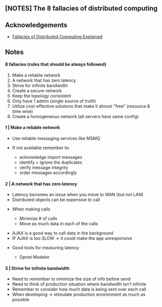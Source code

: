 ## [NOTES] The 8 fallacies of distributed computing 

## Acknowledgements
- [Fallacies of Distributed Computing Explained](https://pages.cs.wisc.edu/~zuyu/files/fallacies.pdf)

## Notes

#### 8 fallacies (rules that should be always followed)
1. Make a reliable network
2. A network that has zero latency
3. Strive for infinite bandwidth 
4. Create a secure network 
5. Keep the topology consistent 
6. Only have 1 admin (single source of truth)
7. Utilize cost-effective solutions that make it almost "free" (resource & time wise)
8. Create a homogeneous network (all servers have same config) 

#### 1 | Make a reliable network
- Use reliable messaging services like MSMQ 
<ul>
  <li>If not available remember to:</li>
  <ul>
    <li>acknowledge import messages</li>
    <li>identify + ignore the duplicates</li>
    <li>verify message integrity</li>
    <li>order messages accordingly</li>
  </ul>
</ul>

#### 2 | A network that has zero latency
- Latency becomes an issue when you move to WAN (but not LAN) 
- Distributed objects can be expensive to call
<ul>
  <li>When making calls</li>
  <ul>
    <li>Minimize # of calls</li>
    <li>Move as much data in each of the calls</li>   
  </ul>
</ul>

- AJAX is a good way to call data in the background 
- IF AJAX is too SLOW -> it could make the app unresponsive
<ul>
  <li>Good tools for measuring latency</li>
  <ul>
    <li>Opnet Modeler</li>
  </ul>
</ul>

#### 3 | Strive for infinite bandwidth
- Need to remember to minimize the size of info before send
- Need to think of production situation where bandiwdth isn't infinite
- Remember to consider how much data is being sent over each call
- When developing -> stimulate production environment as much as possible
